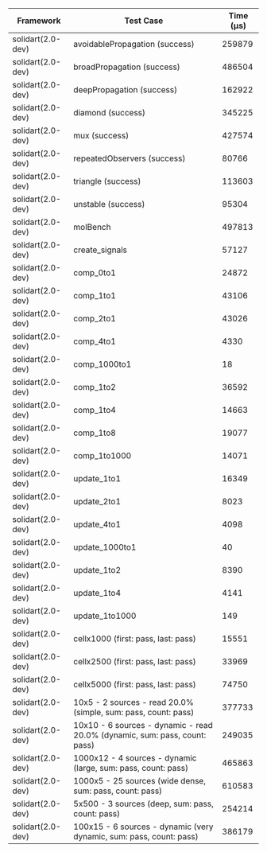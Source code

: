 | Framework | Test Case | Time (μs) |
| --- | --- | --- |
| solidart(2.0-dev) | avoidablePropagation (success) | 259879 |
| solidart(2.0-dev) | broadPropagation (success) | 486504 |
| solidart(2.0-dev) | deepPropagation (success) | 162922 |
| solidart(2.0-dev) | diamond (success) | 345225 |
| solidart(2.0-dev) | mux (success) | 427574 |
| solidart(2.0-dev) | repeatedObservers (success) | 80766 |
| solidart(2.0-dev) | triangle (success) | 113603 |
| solidart(2.0-dev) | unstable (success) | 95304 |
| solidart(2.0-dev) | molBench | 497813 |
| solidart(2.0-dev) | create_signals | 57127 |
| solidart(2.0-dev) | comp_0to1 | 24872 |
| solidart(2.0-dev) | comp_1to1 | 43106 |
| solidart(2.0-dev) | comp_2to1 | 43026 |
| solidart(2.0-dev) | comp_4to1 | 4330 |
| solidart(2.0-dev) | comp_1000to1 | 18 |
| solidart(2.0-dev) | comp_1to2 | 36592 |
| solidart(2.0-dev) | comp_1to4 | 14663 |
| solidart(2.0-dev) | comp_1to8 | 19077 |
| solidart(2.0-dev) | comp_1to1000 | 14071 |
| solidart(2.0-dev) | update_1to1 | 16349 |
| solidart(2.0-dev) | update_2to1 | 8023 |
| solidart(2.0-dev) | update_4to1 | 4098 |
| solidart(2.0-dev) | update_1000to1 | 40 |
| solidart(2.0-dev) | update_1to2 | 8390 |
| solidart(2.0-dev) | update_1to4 | 4141 |
| solidart(2.0-dev) | update_1to1000 | 149 |
| solidart(2.0-dev) | cellx1000 (first: pass, last: pass) | 15551 |
| solidart(2.0-dev) | cellx2500 (first: pass, last: pass) | 33969 |
| solidart(2.0-dev) | cellx5000 (first: pass, last: pass) | 74750 |
| solidart(2.0-dev) | 10x5 - 2 sources - read 20.0% (simple, sum: pass, count: pass) | 377733 |
| solidart(2.0-dev) | 10x10 - 6 sources - dynamic - read 20.0% (dynamic, sum: pass, count: pass) | 249035 |
| solidart(2.0-dev) | 1000x12 - 4 sources - dynamic (large, sum: pass, count: pass) | 465863 |
| solidart(2.0-dev) | 1000x5 - 25 sources (wide dense, sum: pass, count: pass) | 610583 |
| solidart(2.0-dev) | 5x500 - 3 sources (deep, sum: pass, count: pass) | 254214 |
| solidart(2.0-dev) | 100x15 - 6 sources - dynamic (very dynamic, sum: pass, count: pass) | 386179 |
